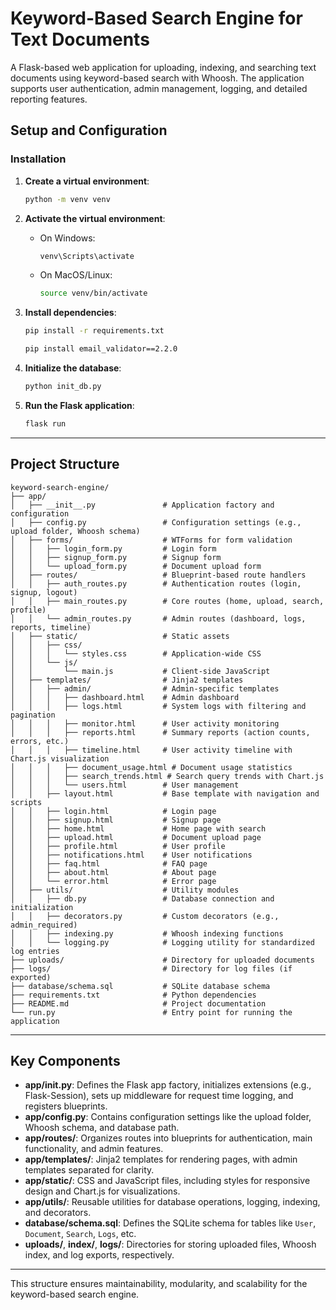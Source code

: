 
# Keyword-Based Search Engine for Text Documents

A Flask-based web application for uploading, indexing, and searching text documents using keyword-based search with Whoosh. The application supports user authentication, admin management, logging, and detailed reporting features.

## Setup and Configuration

### Installation

1. **Create a virtual environment**:
   ```bash
   python -m venv venv
   ```

2. **Activate the virtual environment**:
   - On Windows:
     ```bash
     venv\Scripts\activate
     ```
   - On MacOS/Linux:
     ```bash
     source venv/bin/activate
     ```

3. **Install dependencies**:
   ```bash
   pip install -r requirements.txt
   ```

   ```bash
   pip install email_validator==2.2.0
   ```

4. **Initialize the database**:
   ```bash
   python init_db.py
   ```

5. **Run the Flask application**:
   ```bash
   flask run
   ```

---

## Project Structure

```
keyword-search-engine/
├── app/
│   ├── __init__.py               # Application factory and configuration
│   ├── config.py                 # Configuration settings (e.g., upload folder, Whoosh schema)
│   ├── forms/                    # WTForms for form validation
│   │   ├── login_form.py         # Login form
│   │   ├── signup_form.py        # Signup form
│   │   └── upload_form.py        # Document upload form
│   ├── routes/                   # Blueprint-based route handlers
│   │   ├── auth_routes.py        # Authentication routes (login, signup, logout)
│   │   ├── main_routes.py        # Core routes (home, upload, search, profile)
│   │   └── admin_routes.py       # Admin routes (dashboard, logs, reports, timeline)
│   ├── static/                   # Static assets
│   │   ├── css/
│   │   │   └── styles.css        # Application-wide CSS
│   │   └── js/
│   │       └── main.js           # Client-side JavaScript
│   ├── templates/                # Jinja2 templates
│   │   ├── admin/                # Admin-specific templates
│   │   │   ├── dashboard.html    # Admin dashboard
│   │   │   ├── logs.html         # System logs with filtering and pagination
│   │   │   ├── monitor.html      # User activity monitoring
│   │   │   ├── reports.html      # Summary reports (action counts, errors, etc.)
│   │   │   ├── timeline.html     # User activity timeline with Chart.js visualization
│   │   │   ├── document_usage.html # Document usage statistics
│   │   │   ├── search_trends.html # Search query trends with Chart.js
│   │   │   └── users.html        # User management
│   │   ├── layout.html           # Base template with navigation and scripts
│   │   ├── login.html            # Login page
│   │   ├── signup.html           # Signup page
│   │   ├── home.html             # Home page with search
│   │   ├── upload.html           # Document upload page
│   │   ├── profile.html          # User profile
│   │   ├── notifications.html    # User notifications
│   │   ├── faq.html              # FAQ page
│   │   ├── about.html            # About page
│   │   └── error.html            # Error page
│   ├── utils/                    # Utility modules
│   │   ├── db.py                 # Database connection and initialization
│   │   ├── decorators.py         # Custom decorators (e.g., admin_required)
│   │   ├── indexing.py           # Whoosh indexing functions
│   │   └── logging.py            # Logging utility for standardized log entries
├── uploads/                      # Directory for uploaded documents
├── logs/                         # Directory for log files (if exported)
├── database/schema.sql           # SQLite database schema
├── requirements.txt              # Python dependencies
├── README.md                     # Project documentation
└── run.py                        # Entry point for running the application
```

---

## Key Components

- **app/__init__.py**: Defines the Flask app factory, initializes extensions (e.g., Flask-Session), sets up middleware for request time logging, and registers blueprints.
- **app/config.py**: Contains configuration settings like the upload folder, Whoosh schema, and database path.
- **app/routes/**: Organizes routes into blueprints for authentication, main functionality, and admin features.
- **app/templates/**: Jinja2 templates for rendering pages, with admin templates separated for clarity.
- **app/static/**: CSS and JavaScript files, including styles for responsive design and Chart.js for visualizations.
- **app/utils/**: Reusable utilities for database operations, logging, indexing, and decorators.
- **database/schema.sql**: Defines the SQLite schema for tables like `User`, `Document`, `Search`, `Logs`, etc.
- **uploads/**, **index/**, **logs/**: Directories for storing uploaded files, Whoosh index, and log exports, respectively.

---

This structure ensures maintainability, modularity, and scalability for the keyword-based search engine.
